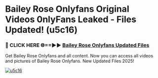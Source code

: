 # Bailey Rose Onlyfans Original Videos 0nlyFans Leaked - Files Updated! (u5c16)

<h3>🔴 CLICK HERE 🌐==►► <a href="https://tinyurl.com/ehrbuxhb" rel="nofollow">Bailey Rose Onlyfans Updated Files</a></h3>

Get Bailey Rose Onlyfans and all content. Now you can access all videos and pictures of Bailey Rose Onlyfans. New Updated Files 2025!

[![u5c16](https://i.imgur.com/lVYEuWS.gif)](https://tinyurl.com/ehrbuxhb)
